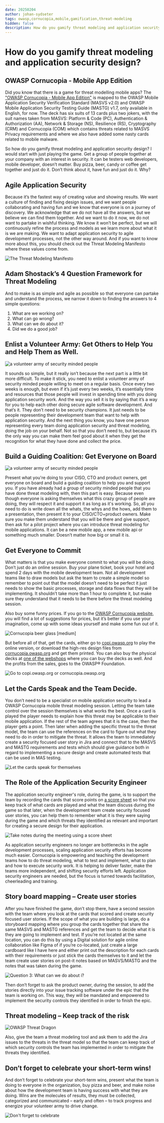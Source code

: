 ```yaml
---
date: 20250204
author: johan-sydseter
tags: owasp,cornucopia,mobile,gamification,threat-modeling
hidden: false
description: How do you gamify threat modeling and application security design?
---
```

# How do you gamify threat modeling and application security design?

## OWASP Cornucopia - Mobile App Edition

Did you know that there is a game for threat modelling mobile apps? The ["OWASP Cornucopia - Mobile App Edition"](/cards) is mapped to the OWASP Mobile Application Security Verification Standard (MASVS v2.0) and OWASP Mobile Application Security Testing Guide (MASTG) v1.7, only available in English, for now. The deck has six suits of 13 cards plus two jokers, with the suit names taken from MASVS: Platform & Code (PC), Authentication & Authorization (AA), Network & Storage (NS), Resilience (RS), Cryptography (CRM) and Cornucopia (COM) which contains threats related to MASVS Privacy requirements and where we also have added some nasty cards related to mobile malware.

So how do you gamify threat modeling and application security design? I would start with just playing the game. Get a group of people together at your company with an interest in security. It can be testers web developers, mobile developer, doesn’t matter. Buy pizza, beer, candy or coffee get together and just do it. Don’t think about it, have fun and just do it. Why?

## Agile Application Security

Because it’s the fastest way of creating value and showing results.
We want a culture of finding and fixing design issues, and we want people collaborating and having fun and we know that everyone is on a journey of discovery. We acknowledge that we do not have all the answers, but we believe we can find them together. 
And we want to do it now, we do not want to partake in wishful thinking. 
We know it won’t be perfect, but we will continuously refine the process and models as we learn more about what it is we are making.
We want to adapt application security to agile development processes, not the other way around.
And if you want to know more about this, you should check out the Threat Modeling Manifesto where these values come from.

![The Threat Modeling Manifesto](agile-app-sec.png)

## Adam Shostack’s 4 Question Framework for Threat Modeling

And to make is as simple and agile as possible so that everyone can partake and understand the process, we narrow it down to finding the answers to 4 simple questions:

1. What are we working on?
2. What can go wrong?
3. What can we do about it?
4. Did we do a good job?

## Enlist a Volunteer Army: Get Others to Help You and Help Them as Well.

![a volunteer army of security minded people](army.jpg)

It sounds so simple, but it really isn’t because the next part is a little bit more difficult. To make it stick, you need to enlist a volunteer army of security minded people willing to meet on a regular basis. Once every two weeks is enough, but even if it’s just every two weeks, it’s essentially time and resources that those people will invest in spending time with you doing application security work. 
And the way you sell it is by saying that it’s a way for you to help each other doing secure agile software development. And that’s it.
They don’t need to be security champions. It just needs to be people representing their development team that want to help with application security.
And the next thing you know, you have one person representing every team doing application security and threat modeling, doing the job on your behalf. 
Not so that you don’t need to, but because it’s the only way you can make them feel good about it when they get the recognition for what they have done and collect the price.

## Build a Guiding Coalition: Get Everyone on Board

![a volunteer army of security minded people](present.png)

Present what you're doing to your CISO, CTO and product owners, get everyone on board and build a guiding coalition to help you and support you.
If you have already had a group of security minded people that you have done threat modeling with, then this part is easy.
Because even though everyone is asking themselves what this crazy group of people are doing, they will respect it and support it as long as it's working.
So, all you need to do is write down all the whats, the whys and the hows, add them to a presentation, then present it to your CISO/CTO+product owners.
Make sure you make them understand that you will be there and give support, then ask for a pilot project where you can introduce threat modeling for mobile applications. 
It can be a new mobile app, a new mobile api or something much smaller. Doesn’t matter how big or small it is.

## Get Everyone to Commit

What matters is that you make everyone commit to what you will be doing.
Don’t just do an online session. Buy your plane ticket, book your hotel and spend 2 days with the mobile development team. 
Not all development teams like to draw models but ask the team to create a simple model so remember to point out that the model doesn’t need to be perfect it just needs to show the basic processes, storage and data flows that they will be implementing.
It shouldn’t take more than 1 hour to complete it, but make sure they understand that it needs to be there before the threat modeling session.

Also buy some funny prices. If you go to the [OWASP Cornucopia website](/swags), you will find a lot of suggestions for prices, but it’s better if you use your imagination, come up with some ideas yourself and make some fun out of it. 

![Cornucopia beer glass [medium]](cornucopia_beer_glass.png)

But before all of that, get the cards, either go to [copi.owasp.org](https://copi.owasp.org "[external]") to play the online version, or download the high-res design files from [cornucopia.owasp.org](/printing) and get them printed. You can also buy the physical decks at [one of the webshops](/webshop) where you can buy the decks as well. And the profits from the sales, goes to the OWASP® Foundation.

![Go to copi.owasp.org or cornucopia.owasp.org](get-cards.png)

## Let the Cards Speak and the Team Decide.

You don’t need to be a specialist on mobile application security to lead a OWASP Cornucopia mobile threat modeling session. Letting the team take control over the session themselves is what works the best. Once a card is played the player needs to explain how this threat may be applicable to their mobile application. If the rest of the team agrees that it is the case, then the player gets a point. Then later when adding the specific threat to the threat model, the team can use the references on the card to figure out what they need to do in order to mitigate the threat. It allows the team to immediately create a security focused user story in Jira and connect that to the MASVS and MASTG requirements and tests which should give guidance both in regard to implementing a secure design and create automated tests that can be used in MAS testing.

![Let the cards speak for themselves](card-speak.png)

## The Role of the Application Security Engineer

The application security engineer's role, during the game, is to support the team by recording the cards that score points on [a score sheet](https://owasp.org/www-project-cornucopia/assets/files/cornucopia-scoresheet-mobileapp.pdf) so that you keep track of what cards are played and what the team discuss during the game so that later, when the development team create security focused user stories, you can help them to remember what it is they were saying during the game and which threats they identified as relevant and important for creating a secure design for their application. 

![Take notes during the meeting using a score sheet](notes.png)

As application security engineers no longer are bottlenecks in the agile development processes, scaling application security efforts has become much easier. Cornucopia is empowering and teaching the development teams how to do threat modeling, what to test and implement, what to plan and how to execute security work. It is helping to deliver faster, make the teams more independent, and shifting security efforts left. Application security engineers are needed, but the focus is turned towards facilitation, cheerleading and training.

## Story board mapping – Create user stories

After you have finished the game, don’t stop there, have a second session with the team where you look at the cards that scored and create security focused user stories. If the scope of what you are building is large, do a storyboard mapping where you group the cards together that share the same MASVS and MASTG references and get the team to decide what it is they are going to implement and test. If you’re not located at the same location, you can do this by using a Digital solution for agile online collaboration like Figma of if you’re co-located, just create a large cardboard like I have here and either print out the description for each cards with their requirements or just stick the cards themselves to it and let the team create user stories on post-it notes based on MASVS/MASTG and the notes that was taken during the game. 

![Question 3: What can we do about i?](what-can-we-do-about-it.png)

Then don’t forget to ask the product owner, during the session, to add the stories directly into your issue tracking software under the epic that the team is working on. This way, they will be mandated and empowered to implement the security controls they identified in order to finish the epic. 

## Threat modeling – Keep track of the risk

![OWASP Threat Dragon](OWASP-Threat-Dragon.jpg)

Also, give the team a threat modeling tool and ask them to add the Jira issues to the threats in the threat model so that the team can keep track of which security controls the team has implemented in order to mitigate the threats they identified.

## Don’t forget to celebrate your short-term wins!

And don’t forget to celebrate your short-term wins, present what the team is doing to everyone in the organization, buy pizza and beer, and make noise about how the development team is having success with what they are doing. Wins are the molecules of results, they must be collected, categorized and communicated – early and often – to track progress and energize your volunteer army to drive change.

![Don't forget to celebrate](celebrate.jpg)
